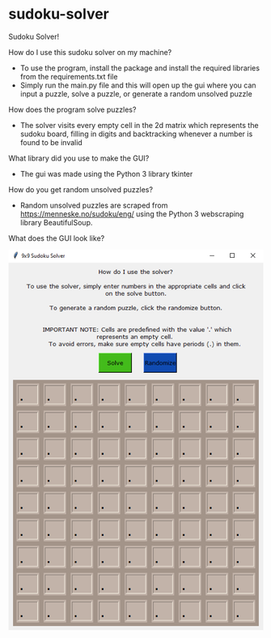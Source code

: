 # sudoku-solver

Sudoku Solver!

How do I use this sudoku solver on my machine?
  - To use the program, install the package and install the required libraries from the requirements.txt file
  - Simply run the main.py file and this will open up the gui where you can input a puzzle, solve a puzzle, or generate a random unsolved puzzle

How does the program solve puzzles?
  - The solver visits every empty cell in the 2d matrix which represents the sudoku board, filling in digits and backtracking whenever a number is found to be invalid

What library did you use to make the GUI?
  - The gui was made using the Python 3 library tkinter

How do you get random unsolved puzzles?
  - Random unsolved puzzles are scraped from https://menneske.no/sudoku/eng/ using the Python 3 webscraping library BeautifulSoup. 

What does the GUI look like?

![](assets/images/GUI.png)

